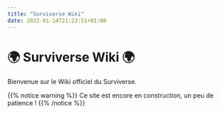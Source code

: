 ```yaml
---
title: "Surviverse Wiki"
date: 2022-01-14T21:23:51+01:00
---
```


# 🌍 Surviverse Wiki 🌍

Bienvenue sur le Wiki officiel du Surviverse.

{{% notice warning %}}
Ce site est encore en construction, un peu de patience !
{{% /notice %}}